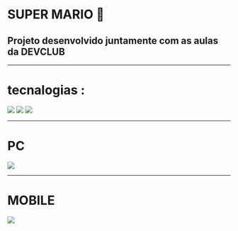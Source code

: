 <h1>SUPER MARIO 🍄</h1>
<h2>Projeto desenvolvido juntamente com as aulas da DEVCLUB</h2>
<hr>
<h1>tecnalogias :</h1>
<img src="https://img.shields.io/badge/HTML5-E34F26?style=for-the-badge&logo=html5&logoColor=white">
<img src="https://img.shields.io/badge/CSS3-1572B6?style=for-the-badge&logo=css3&logoColor=white">
<img src="https://img.shields.io/badge/JavaScript-F7DF1E?style=for-the-badge&logo=javascript&logoColor=black">
<hr>
<h1>PC</h1>
<img src="https://github.com/user-attachments/assets/28aad04e-bca5-4485-b67e-669b15fdb09a">
<hr>
<h1>MOBILE</h1>
<img src="https://github.com/user-attachments/assets/2fd2a87f-0054-482c-8bcb-266a2992eb08">
